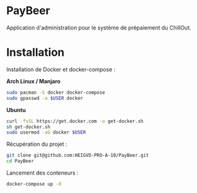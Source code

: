 PayBeer
=======

Application d'administration pour le système de prépaiement du ChillOut.

# Installation

Installation de Docker et docker-compose :

**Arch Linux / Manjaro**
```bash
sudo pacman -S docker docker-compose
sudo gpasswd -a $USER docker
```

**Ubuntu**
```bash
curl -fsSL https://get.docker.com -o get-docker.sh
sh get-docker.sh
sudo usermod -aG docker $USER
```

Récupération du projet :
```bash
git clone git@github.com:HEIGVD-PRO-A-10/PayBeer.git
cd PayBeer
```
Lancement des conteneurs :
```bash
docker-compose up -d
```